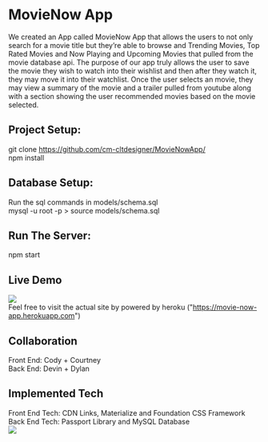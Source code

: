 # MovieNow App
We created an App called MovieNow App that allows the users to not only search for a movie title but they’re able to browse and Trending Movies, Top Rated Movies and Now Playing and Upcoming Movies that pulled from the movie database api. The purpose of our app truly allows the user to save the movie they wish to watch into their wishlist and then after they watch it, they may move it into their watchlist. Once the user selects an movie, they may view a summary of the movie and a trailer pulled from youtube along with a section showing the user recommended movies based on the movie selected.

## Project Setup:
git clone https://github.com/cm-cltdesigner/MovieNowApp/ <br>
npm install

## Database Setup:
Run the sql commands in models/schema.sql<br>
mysql -u root -p > source models/schema.sql

## Run The Server:
npm start

## Live Demo
<img src="https://media.giphy.com/media/ZbOaT2rrUly5dT3C4l/giphy.gif"><br>
Feel free to visit the actual site by powered by heroku ("https://movie-now-app.herokuapp.com")

## Collaboration
Front End: Cody + Courtney <br>
Back End: Devin + Dylan

## Implemented Tech
Front End Tech: CDN Links, Materialize and Foundation CSS Framework<br>
Back End Tech: Passport Library and MySQL Database
<br>
<img src="https://i.ibb.co/kxhRXjN/modified-logo.png">
